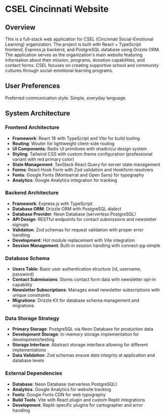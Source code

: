 # CSEL Cincinnati Website

## Overview

This is a full-stack web application for CSEL (Cincinnati Social-Emotional Learning) organization. The project is built with React + TypeScript frontend, Express.js backend, and PostgreSQL database using Drizzle ORM. The application serves as the organization's main website featuring information about their mission, programs, donation capabilities, and contact forms. CSEL focuses on creating supportive school and community cultures through social-emotional learning programs.

## User Preferences

Preferred communication style: Simple, everyday language.

## System Architecture

### Frontend Architecture
- **Framework**: React 18 with TypeScript and Vite for build tooling
- **Routing**: Wouter for lightweight client-side routing
- **UI Components**: Radix UI primitives with shadcn/ui design system
- **Styling**: Tailwind CSS with custom theme configuration (professional variant with red primary color)
- **State Management**: TanStack React Query for server state management
- **Forms**: React Hook Form with Zod validation and Hookform resolvers
- **Fonts**: Google Fonts (Montserrat and Open Sans) for typography
- **Analytics**: Google Analytics integration for tracking

### Backend Architecture
- **Framework**: Express.js with TypeScript
- **Database ORM**: Drizzle ORM with PostgreSQL dialect
- **Database Provider**: Neon Database (serverless PostgreSQL)
- **API Design**: RESTful endpoints for contact submissions and newsletter signups
- **Validation**: Zod schemas for request validation with proper error handling
- **Development**: Hot module replacement with Vite integration
- **Session Management**: Built-in session handling with connect-pg-simple

### Database Schema
- **Users Table**: Basic user authentication structure (id, username, password)
- **Contact Submissions**: Stores contact form data with newsletter opt-in capability
- **Newsletter Subscriptions**: Manages email newsletter subscriptions with unique constraints
- **Migrations**: Drizzle Kit for database schema management and migrations

### Data Storage Strategy
- **Primary Storage**: PostgreSQL via Neon Database for production data
- **Development Storage**: In-memory storage implementation for development/testing
- **Storage Interface**: Abstract storage interface allowing for different implementations
- **Data Validation**: Zod schemas ensure data integrity at application and database levels

### External Dependencies
- **Database**: Neon Database (serverless PostgreSQL)
- **Analytics**: Google Analytics for website tracking
- **Fonts**: Google Fonts CDN for web typography
- **Build Tools**: Vite with React plugin and custom Replit integrations
- **Development**: Replit-specific plugins for cartographer and error handling
